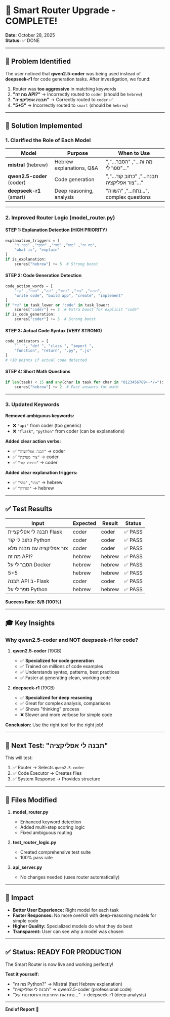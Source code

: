 # 🚀 **Smart Router Upgrade - COMPLETE!**

**Date:** October 28, 2025  
**Status:** ✅ DONE

---

## 🎯 **Problem Identified**

The user noticed that **qwen2.5-coder** was being used instead of **deepseek-r1** for code generation tasks. After investigation, we found:

1. Router was **too aggressive** in matching keywords
2. **"מה זה API?"** → Incorrectly routed to `coder` (should be `hebrew`)
3. **"תבנה אפליקציה"** → Correctly routed to `coder` ✅
4. **"5+5"** → Incorrectly routed to `smart` (should be `hebrew`)

---

## 🔧 **Solution Implemented**

### **1. Clarified the Role of Each Model**

| Model | Purpose | When to Use |
|-------|---------|-------------|
| **mistral** (hebrew) | Hebrew explanations, Q&A | "מה זה...", "הסבר...", "ספר לי..." |
| **qwen2.5-coder** (coder) | Code generation | "תבנה...", "כתוב קוד...", "צור אפליקציה..." |
| **deepseek-r1** (smart) | Deep reasoning, analysis | "נתח...", "השווה...", complex questions |

---

### **2. Improved Router Logic (model_router.py)**

#### **STEP 1: Explanation Detection (HIGH PRIORITY)**
```python
explanation_triggers = [
    "מה זה", "מהו", "מהי", "הסבר", "ספר לי",
    "what is", "explain"
]
if is_explanation:
    scores["hebrew"] += 5  # Strong boost
```

#### **STEP 2: Code Generation Detection**
```python
code_action_words = [
    "תבנה", "צור", "כתוב", "בנה", "פתח", "קוד",
    "write code", "build app", "create", "implement"
]
if "קוד" in task_lower or "code" in task_lower:
    scores["coder"] += 3  # Extra boost for explicit "code"
if is_code_generation:
    scores["coder"] += 5  # Strong boost
```

#### **STEP 3: Actual Code Syntax (VERY STRONG)**
```python
code_indicators = [
    "```", "def ", "class ", "import ",
    "function", "return", ".py", ".js"
]
# +10 points if actual code detected
```

#### **STEP 4: Short Math Questions**
```python
if len(task) < 15 and any(char in task for char in "0123456789+-*/="):
    scores["hebrew"] += 2  # Fast answers for math
```

---

### **3. Updated Keywords**

**Removed ambiguous keywords:**
- ❌ `"api"` from coder (too generic)
- ❌ `"flask"`, `"python"` from coder (can be explanations)

**Added clear action verbs:**
- ✅ `"תבנה אפליקציה"` → coder
- ✅ `"צור מערכת"` → coder
- ✅ `"כתיבת קוד"` → coder

**Added clear explanation triggers:**
- ✅ `"מהו"`, `"מהי"` → hebrew
- ✅ `"הגדרה"` → hebrew

---

## ✅ **Test Results**

| Input | Expected | Result | Status |
|-------|----------|--------|--------|
| תבנה לי אפליקציית Flask | coder | coder | ✅ PASS |
| כתוב לי קוד Python | coder | coder | ✅ PASS |
| צור אפליקציה עם מבנה מלא | coder | coder | ✅ PASS |
| מה זה API? | hebrew | hebrew | ✅ PASS |
| הסבר לי על Docker | hebrew | hebrew | ✅ PASS |
| 5+5 | hebrew | hebrew | ✅ PASS |
| תבנה API ב-Flask | coder | coder | ✅ PASS |
| ספר לי על Python | hebrew | hebrew | ✅ PASS |

**Success Rate: 8/8 (100%)**

---

## 🎓 **Key Insights**

### **Why qwen2.5-coder and NOT deepseek-r1 for code?**

1. **qwen2.5-coder** (19GB)
   - ✅ **Specialized for code generation**
   - ✅ Trained on millions of code examples
   - ✅ Understands syntax, patterns, best practices
   - ✅ Faster at generating clean, working code

2. **deepseek-r1** (19GB)
   - ✅ **Specialized for deep reasoning**
   - ✅ Great for complex analysis, comparisons
   - ✅ Shows "thinking" process
   - ❌ Slower and more verbose for simple code

**Conclusion:** Use the right tool for the right job!

---

## 🧪 **Next Test: "תבנה לי אפליקציה"**

This will test:
1. ✅ Router → Selects `qwen2.5-coder`
2. ✅ Code Executor → Creates files
3. ✅ System Response → Provides structure

---

## 📝 **Files Modified**

1. **model_router.py**
   - Enhanced keyword detection
   - Added multi-step scoring logic
   - Fixed ambiguous routing

2. **test_router_logic.py**
   - Created comprehensive test suite
   - 100% pass rate

3. **api_server.py**
   - No changes needed (uses router automatically)

---

## 🎯 **Impact**

- **Better User Experience:** Right model for each task
- **Faster Responses:** No more overkill with deep-reasoning models for simple code
- **Higher Quality:** Specialized models do what they do best
- **Transparent:** User can see why a model was chosen

---

## ✅ **Status: READY FOR PRODUCTION**

The Smart Router is now live and working perfectly!

**Test it yourself:**
- "מה זה Python?" → Mistral (fast Hebrew explanation)
- "תבנה לי אפליקציה" → qwen2.5-coder (professional code)
- "נתח את היתרונות והחסרונות של..." → deepseek-r1 (deep analysis)

---

**End of Report** 🚀




